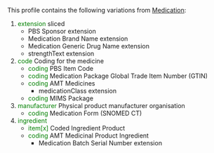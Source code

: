This profile contains the following variations from [Medication](http://hl7.org/fhir/STU3/Medication):

1. <span style='color:green'> extension </span>  sliced
   * PBS Sponsor extension
   * Medication Brand Name extension
   * Medication Generic Drug Name extension
   * strengthText extension
1. <span style='color:green'> code </span> Coding for the medicine
   * <span style='color:green'> coding </span> PBS Item Code
   * <span style='color:green'> coding </span> Medication Package Global Trade Item Number (GTIN)
   * <span style='color:green'> coding </span> AMT Medicines
      * medicationClass extension
   * <span style='color:green'> coding </span> MIMS Package
1. <span style='color:green'> manufacturer </span> Physical product manufacturer organisation
   * <span style='color:green'> coding </span> Medication Form (SNOMED CT)
1. <span style='color:green'> ingredient </span> 
   * <span style='color:green'> item[x] </span> Coded Ingredient Product
   * <span style='color:green'> coding </span> AMT Medicinal Product Ingredient
      * Medication Batch Serial Number extension